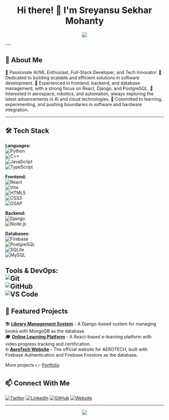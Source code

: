 <h1 align="center">Hi there! 👋 I'm Sreyansu Sekhar Mohanty</h1>

<p align="center">
  <img src="https://readme-typing-svg.herokuapp.com?font=monospace&size=22&duration=3000&pause=1000&color=FF6600&center=true&vCenter=true&width=600&lines=Full-Stack+Developer+%7C+AI%2FML+Enthusiast;Bridging+Technology+and+Creativity;Building+Scalable+and+Impactful+Solutions" />
</p>
---

## 🚀 About Me

🔹 Passionate AI/ML Enthusiast, Full-Stack Developer, and Tech Innovator.
🔹 Dedicated to building scalable and efficient solutions in software development.
🔹 Experienced in frontend, backend, and database management, with a strong focus on React, Django, and PostgreSQL.
🔹 Interested in aerospace, robotics, and automation, always exploring the latest advancements in AI and cloud technologies.
🔹 Committed to learning, experimenting, and pushing boundaries in software and hardware integration.

---

## 🛠️ Tech Stack  

**Languages:**  
![Python](https://img.shields.io/badge/-Python-3776AB?style=flat&logo=python&logoColor=white)  
![C++](https://img.shields.io/badge/-C++-00599C?style=flat&logo=c%2B%2B&logoColor=white)  
![JavaScript](https://img.shields.io/badge/-JavaScript-F7DF1E?style=flat&logo=javascript&logoColor=black)  
![TypeScript](https://img.shields.io/badge/-TypeScript-3178C6?style=flat&logo=typescript&logoColor=white)  

**Frontend:**  
![React](https://img.shields.io/badge/-React-61DAFB?style=flat&logo=react&logoColor=black)  
![Vite](https://img.shields.io/badge/-Vite-646CFF?style=flat&logo=vite&logoColor=white)  
![HTML5](https://img.shields.io/badge/-HTML5-E34F26?style=flat&logo=html5&logoColor=white)  
![CSS3](https://img.shields.io/badge/-CSS3-1572B6?style=flat&logo=css3&logoColor=white)  
![GSAP](https://img.shields.io/badge/-GSAP-88CE02?style=flat&logoColor=white)  

**Backend:**  
![Django](https://img.shields.io/badge/-Django-092E20?style=flat&logo=django&logoColor=white)  
![Node.js](https://img.shields.io/badge/-Node.js-339933?style=flat&logo=node.js&logoColor=white)  

**Databases:**  
![Firebase](https://img.shields.io/badge/-Firebase-FFCA28?style=flat&logo=firebase&logoColor=black)  
![PostgreSQL](https://img.shields.io/badge/-PostgreSQL-4169E1?style=flat&logo=postgresql&logoColor=white)  
![SQLite](https://img.shields.io/badge/-SQLite-003B57?style=flat&logo=sqlite&logoColor=white)  
![MySQL](https://img.shields.io/badge/-MySQL-4479A1?style=flat&logo=mysql&logoColor=white)  

**Tools & DevOps:**  
![Git](https://img.shields.io/badge/-Git-F05032?style=flat&logo=git&logoColor=white)  
![GitHub](https://img.shields.io/badge/-GitHub-181717?style=flat&logo=github&logoColor=white)  
![VS Code](https://img.shields.io/badge/-VS%20Code-007ACC?style=flat&logo=visual-studio-code&logoColor=white)  
---

## 🌟 Featured Projects  

📚 [**Library Management System**](https://github.com/your-library-system-repo) - A Django-based system for managing books with MongoDB as the database.  
🎓 [**Online Learning Platform**](https://github.com/your-learning-platform-repo) - A React-based e-learning platform with video progress tracking and certification.  
🌐 [**AeroTech Website**](https://github.com/your-aerotech-website-repo) - The official website for AEROTECH, built with Firebase Authentication and Firebase Firestore as the database.  

More projects 👉 [Portfolio](https://yourportfolio.com)  

## 📫 Connect With Me

[![Twitter](https://img.shields.io/badge/-Twitter-1DA1F2?style=flat&logo=twitter&logoColor=white)](https://twitter.com/yourhandle)
[![LinkedIn](https://img.shields.io/badge/-LinkedIn-0077B5?style=flat&logo=linkedin&logoColor=white)](https://linkedin.com/in/yourhandle)
[![GitHub](https://img.shields.io/badge/-GitHub-181717?style=flat&logo=github&logoColor=white)](https://github.com/yourhandle)
[![Website](https://img.shields.io/badge/-Website-FF5733?style=flat&logo=Google-Chrome&logoColor=white)](https://yourwebsite.com)

---

<p align="center">
  <img src="https://github-readme-streak-stats.herokuapp.com/?user=yourhandle&theme=radical&hide_border=true"/>
</p>


```
